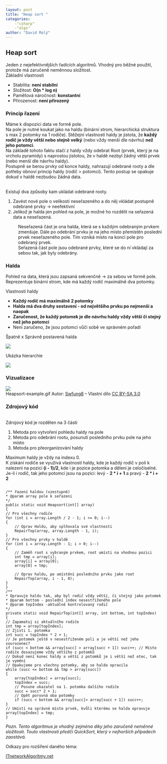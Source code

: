 ```yaml
---
layout: post
title: "Heap sort "
categories:
    -"csharp"
    -"algs"
author: "David Malý"
--- 
```


 
## Heap sort


Jeden z nejefektivnějších řadících algoritmů. Vhodný pro běžné použití, protože má zaručeně neměnnou složitost.<br>
Základní vlastnosti


- Stabilita: **není stabilní**
- Složitost: **O(n \* log n)**
- Paměťová náročnost: **konstantní**
- Přirozenost: **není přirozený**


### Princip řazení


Máme k dispozici data ve formě pole.
<br>Na pole je nutné koukat jako na haldu (binární strom, hierarchická struktura s max 2 potomky na 1 rodiče). Stěžejní vlastností haldy je jistota, že **každý rodič je vždy větší nebo stejně velký** (nebo vždy menší dle návrhu) **než jeho potomci**.
<br>Na základě tohoto faktu stačí z haldy vždy odebrat Root (prvek, který je na vrcholu pyramidy) s naprostou jistotou, že v haldě nezbyl žádný větší prvek (nebo menší dle návrhu haldy).
<br>Postupně se berou prvky od konce haldy, nahrazují odebrané rooty a dle potřeby obnoví princip haldy (rodič > potomci). Tento postup se opakuje dokud v haldě nezbudou žádná data.

<br>Existují dva způsoby kam ukládat odebrané rooty.


1. Zavést nové pole o velikosti neseřazeného a do něj vkládat postupně odebrané prvky -> neefektivní
2. Jelikož je halda jen pohled na pole, je možné ho rozdělit na seřazená data a neseřazená.
<dd>Neseřazená část je ona halda, která se s každým odebraným prvkem zmenšuje. Dále po odebrání prvku je na jeho místo přemístěn poslední prvek neseřazeného pole. Tím vzniká místo na konci pole pro odebraný prvek.</dd><dd>Seřazená část pole jsou odebrané prvky, které se do ní vkládají za sebou tak, jak byly odebrány.</dd>


### Halda


Pohled na data, která jsou zapsaná sekvenčně -> za sebou ve formě pole.
<br>Reprezentuje binární strom, kde má každý rodič maximálně dva potomky.


Vlastnosti haldy<br>
- **Každý rodič má maximálně 2 potomky**
- **Halda má dva druhy sestavení - od největšího prvku po nejmenší a naopak**
- **Zaručenost, že každý potomek je dle návrhu haldy vždy větší či stejný než jeho potomci**
- Není zaručeno, že jsou potomci vůči sobě ve správném pořadí



Špatně x Správně postavená halda

![](images/Heap2.png)


Ukázka hierarchie

![](images/Heap.png)
### Vizualizace
![](images/Heapsort-example.gif)<br>Heapsort-example.gif Autor: [Swfung8](//commons.wikimedia.org/w/index.php?title=User:Swfung8&amp;action=edit&amp;redlink=1 "User:Swfung8 (page does not exist)") – Vlastní dílo [CC BY-SA 3.0](http://creativecommons.org/licenses/by-sa/3.0 "Creative Commons Attribution-Share Alike 3.0")
### Zdrojový kód
<br>Zdrojový kód je rozdělen na 3 části<br>
1. Metoda pro vytvoření pohledu haldy na pole
2. Metoda pro odebrání rootu, posunutí posledního prvku pole na jeho místo
3. Metoda pro přeorganizování haldy




Maximum haldy je vždy na indexu 0.
<br>K získání rodiče se využívá vlastností haldy, kde je každý rodič v poli k nalezení na pozici **(i - 1)/2**, kde i je pozice potomka a dělení je celočíselné.
<br>Je-li i rodič, tak jeho potomci jsou na pozici: levý - **2 \* i + 1** a pravý - **2 \* i + 2**


```

/** řazení haldou (vzestupně)
* @param array pole k seřazeni
*/
public static void Heapsort(int[] array)
{// Pro všechny rodičefor (int i = array.Length / 2 - 1; i >= 0; i--){	// Oprav Haldu, aby splňovala své vlastnosti	RepairTop(array, array.Length - 1, i);}// Pro všechny prvky v halděfor (int i = array.Length - 1; i > 0; i--){	// Zaměň root s vybraným prvkem, root umísti na vhodnou pozici	int tmp = array[i];	array[i] = array[0];	array[0] = tmp;
	// Oprav haldu, po umístění posledního prvku jako root	RepairTop(array, i - 1, 0);}
}
/**
* Opravuje haldu tak, aby byl rodič vždy větší, či stejný jako potomek
* @param bottom - poslední index nesestřiženého pole
* @param topIndex -aktuálně kontrolovaný rodič
*/
private static void RepairTop(int[] array, int bottom, int topIndex)
{// Zapamatuj si aktuálního rodičeint tmp = array[topIndex];// Zjisti 1. potomkaint succ = topIndex * 2 + 1;// Je potomek ještě v nesestřiženém poli a je větší než jeho sourozenec?if (succ < bottom && array[succ] > array[succ + 1]) succ++; // Místo rodiče dosazujeme vždy většího z potomků// Dokud není konec haldy a větší z potomků je i větší než otec, tak je vymění// Opakujeme pro všechny potomky, aby se halda opravilawhile (succ <= bottom && tmp > array[succ]){	array[topIndex] = array[succ];	topIndex = succ;	// Posune ukazatel na 1. potomka dalšího rodiče	succ = succ* 2 + 1;	// Opět porovná oba potomky	if (succ < bottom && array[succ]> array[succ + 1]) succ++;}// Umístí na správné místo prvek, kvůli kterému se halda opravujearray[topIndex] = tmp;
}

```



*Pozn. Tento algoritmus je vhodný zejména díky jeho zaručeně neměnné složitosti. Touto vlastností předčí QuickSort, který v nejhorších případech zaostává.*

 Odkazy pro rozšíření daného téma:

[ITnetwork](http://www.itnetwork.cz/algoritmy/razeni/algoritmus-heap-sort-trideni-cisel-podle-velikosti/)[Algoritmy.net](https://www.algoritmy.net/article/17/Heapsort)